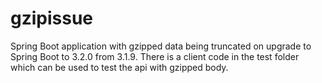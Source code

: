 # gzipissue
Spring Boot application with gzipped data being truncated on upgrade to Spring Boot to 3.2.0 from 3.1.9. There is a client code in the test folder which can be used to test the api with gzipped body.
